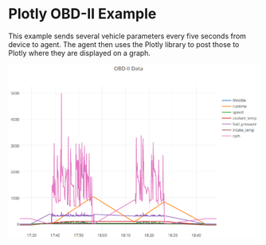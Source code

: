 # Plotly OBD-II Example

This example sends several vehicle parameters every five seconds from device to agent. The agent then uses the Plotly library to post those to Plotly where they are displayed on a graph.

![Plotly Graph](screenshot.png)